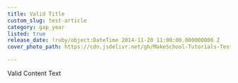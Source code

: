 ```yaml
---
title: Valid Title
custom_slug: test-article
category: gap_year
listed: true
release_date: !ruby/object:DateTime 2014-11-20 11:00:00.000000000 Z
cover_photo_path: https://cdn.jsdelivr.net/gh/MakeSchool-Tutorials-Test/News_Tests@1e60c0d45a9c656d116f5304efcc4dec52c244b3/60b4d7cb-8406-489b-bcc2-098e402a1773/cover_photo.jpeg

---
```

Valid Content Text